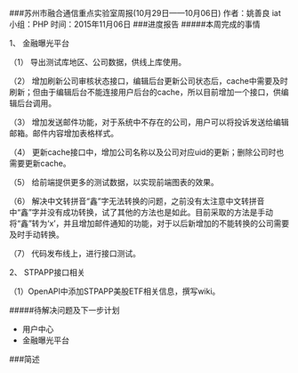 ###苏州市融合通信重点实验室周报(10月29日——10月06日)
	作者：姚善良 iat                   小组：PHP                        时间：2015年11月06日
###进度报告
#####本周完成的事情


1、	金融曝光平台


（1）	导出测试库地区、公司数据，供线上库使用。

（2）	增加刷新公司审核状态接口，编辑后台更新公司状态后，cache中需要及时刷新；但由于编辑后台不能连接用户后台的cache，所以目前增加一个接口，供编辑后台调用。

（3）	增加发送邮件功能，对于系统中不存在的公司，用户可以将投诉发送给编辑邮箱。邮件内容增加表格样式。

（4）	更新cache接口中，增加公司名称以及公司对应uid的更新；删除公司时也需要更新cache。

（5）	给前端提供更多的测试数据，以实现前端图表的效果。

（6）	解决中文转拼音“鑫”字无法转换的问题，之前没有太注意中文转拼音中“鑫”字并没有成功转换，试了其他的方法也是如此。目前采取的方法是手动将“鑫”转为‘x’，并且增加邮件通知的功能，对于以后新增加的不能转换的公司需要及时手动转换。

（7）	代码发布线上，进行接口测试。


2、	STPAPP接口相关


（1）OpenAPI中添加STPAPP美股ETF相关信息，撰写wiki。


#####待解决问题及下一步计划
* 用户中心
* 金融曝光平台

###简述
